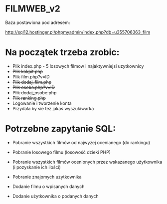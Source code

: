 # FILMWEB_v2

Baza postawiona pod adresem:

http://sql12.hostinger.pl/phpmyadmin/index.php?db=u355706363_film


# Na początek trzeba zrobic:
* Plik index.php - 5 losowych filmow i najaktywniejsi uzytkownicy
* ~~Plik kokpit.php~~
* ~~Plik film.php?v=ID~~
* ~~Plik dodaj_film.php~~
* ~~Plik osoba.php?v=ID~~
* ~~Plik dodaj_osobe.php~~
* ~~Plik ranking.php~~
* Logowanie i tworzenie konta
* Przydala by sie też jakaś wyszukiwarka

# Potrzebne zapytanie SQL:
* Pobranie wszystkich filmów od najwyżej ocenianego (do rankingu)
* Pobranie losowego filmu (losowość dzieki PHP)
* Pobranie wszystkich filmów ocenionych przez wskazanego użytkownika (i pozyskanie ich ilości)
* Pobranie znajomych uzytkownika

* Dodanie filmu o wpisanych danych
* Dodanie użytkownika o podanych danych
